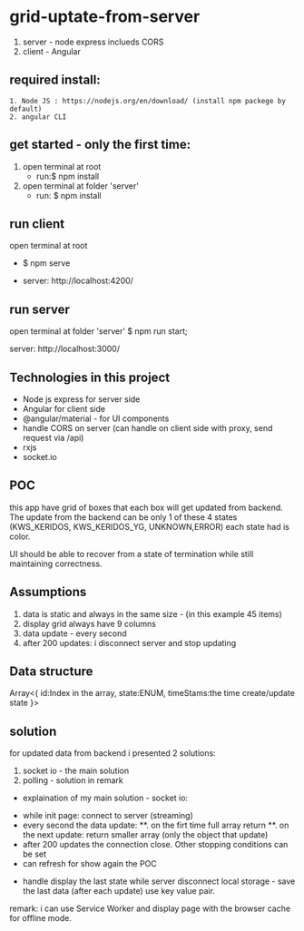 # grid-uptate-from-server

1. server - node express inclueds CORS
2. client - Angular

## required install:

    1. Node JS : https://nodejs.org/en/download/ (install npm packege by default)
    2. angular CLI

## get started - only the first time:

1. open terminal at root
   - run:$ npm install
2. open terminal at folder 'server'
   - run: $ npm install

## run client

open terminal at root

- $ npm serve

- server: http://localhost:4200/

## run server

open terminal at folder 'server'
$ npm run start;

server: http://localhost:3000/

## Technologies in this project

- Node js express for server side
- Angular for client side
- @angular/material - for UI components
- handle CORS on server (can handle on client side with proxy, send request via /api)
- rxjs
- socket.io

## POC

this app have grid of boxes that each box will get updated from backend.
The update from the backend can be only 1 of these 4 states (KWS_KERIDOS,
KWS_KERIDOS_YG, UNKNOWN,ERROR) each state had is color.

UI should be able to recover from a state of termination while still maintaining
correctness.

## Assumptions

1. data is static and always in the same size - (in this example 45 items)
2. display grid always have 9 columns
3. data update - every second
4. after 200 updates: i disconnect server and stop updating

## Data structure

Array<{
id:Index in the array,
state:ENUM,
timeStams:the time create/update state
}>

## solution

for updated data from backend i presented 2 solutions:

1. socket io - the main solution
2. polling - solution in remark

- explaination of my main solution - socket io:

* while init page: connect to server (streaming)
* every second the data update:
  **. on the firt time full array return
  **. on the next update: return smaller array (only the object that update)
* after 200 updates the connection close. Other stopping conditions can be set
* can refresh for show again the POC

- handle display the last state while server disconnect
  local storage - save the last data (after each update) use key value pair.

remark: i can use Service Worker and display page with the browser cache for offline mode.
